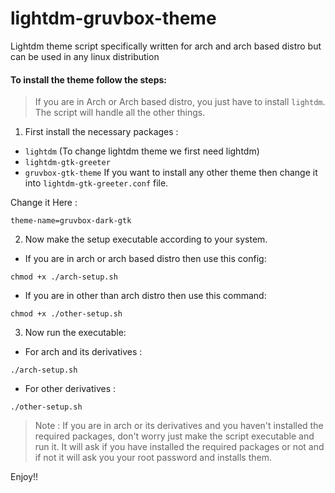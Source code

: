 # lightdm-gruvbox-theme
Lightdm theme script specifically written for arch and arch based distro but can be used in any linux distribution

#### To install the theme follow the steps:

> If you are in Arch or Arch based distro, you just have to install `lightdm`. The script will handle all the other things.

1. First install the necessary packages : 
* `lightdm` (To change lightdm theme we first need lightdm)
* `lightdm-gtk-greeter`
* `gruvbox-gtk-theme` If you want to install any other theme then change it into `lightdm-gtk-greeter.conf` file.

Change it Here : 
```
theme-name=gruvbox-dark-gtk
```
2. Now make the setup executable according to your system.
* If you are in arch or arch based distro then use this config:
```
chmod +x ./arch-setup.sh
```
* If you are in other than arch distro then use this command: 
```
chmod +x ./other-setup.sh
```

3. Now run the executable:
* For arch and its derivatives : 
```
./arch-setup.sh
```
* For other derivatives : 
```
./other-setup.sh
```

> Note : If you are in arch or its derivatives and you haven't installed the required packages, don't worry just make the script executable and run it. It will ask if you have installed the required packages or not and if not it will ask you your root password and installs them. 

Enjoy!!
